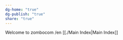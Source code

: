 ```yaml
---
dg-home: "true"
dg-publish: "true"
share: "true"
---
```

Welcome to zombocom
/en
[[./Main Index|Main Index]]

